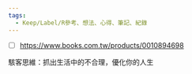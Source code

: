 ```yaml
---
tags:
  - Keep/Label/R參考、想法、心得、筆記、紀錄
---
```



- [ ] https://www.books.com.tw/products/0010894698

駭客思維：抓出生活中的不合理，優化你的人生
